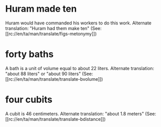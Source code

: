 # Huram made ten

Huram would have commanded his workers to do this work. Alternate translation: "Huram had them make ten" (See: [[rc://en/ta/man/translate/figs-metonymy]])

# forty baths

A bath is a unit of volume equal to about 22 liters. Alternate translation: "about 88 liters" or "about 90 liters" (See: [[rc://en/ta/man/translate/translate-bvolume]])

# four cubits

A cubit is 46 centimeters. Alternate translation: "about 1.8 meters" (See: [[rc://en/ta/man/translate/translate-bdistance]])

